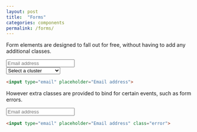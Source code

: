 ```yaml
---
layout: post
title:  "Forms"
categories: components
permalink: /forms/
---
```


Form elements are designed to fall out for free, without having to add any additional classes.
<div class="pattern">
  <input type="email" placeholder="Email address">
</div>

<div class="pattern">
  <select>
    <option>Select a cluster</option>
    <option>mt1 (us-east-1)</option>
    <option>eu (eu-west-1)</option>
    <option>ap1 (ap-southeast-1)</option>
  </select>
</div>

``` html
<input type="email" placeholder="Email address">
```

However extra classes are provided to bind for certain events, such as form errors.

<div class="pattern">
  <input type="email" placeholder="Email address" class="error">
</div>

``` html
<input type="email" placeholder="Email address" class="error">
```